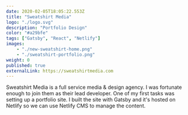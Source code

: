 ```yaml
---
date: 2020-02-05T18:05:22.553Z
title: "Sweatshirt Media" 
logo: "./logo.svg"
description: "Portfolio Design"
color: "#a29bfe"
tags: ["Gatsby", "React", "Netlify"]
images: 
    - "./new-sweatshirt-home.png"
    - "./sweatshirt-portfolio.png"
weight: 0
published: true
externalLink: https://sweatshirtmedia.com
---
```


Sweatshirt Media is a full service media & design agency. I was fortunate enough to join them as their lead developer. One of my first tasks was setting up a portfolio site. I built the site with Gatsby and it's hosted on Netlify so we can use Netlify CMS to manage the content. 